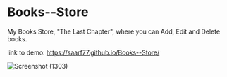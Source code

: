 # Books--Store
My Books Store, "The Last Chapter", where you can Add, Edit and Delete books.

link to demo:
https://saarf77.github.io/Books--Store/


![Screenshot (1303)](https://user-images.githubusercontent.com/64427190/207831688-1643421d-77d9-4616-8670-9a3b45de0c84.png)
